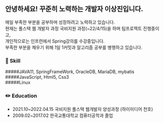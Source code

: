 ## 안녕하세요! 꾸준히 노력하는 개발자 이상진입니다.<br>
매일 부족한 부분을 공부하며 성장하려고 노력하고 있습니다.<br>
현재는 풀스택 웹 개발자 과정 국비지원 과정(~22/4/15)을 하며 팀프로젝트 진행중이고, <br>
개인적으로는 인프런에서 Spring강의를 수강중입니다. <br>
부족한 부분을 채우기 위해 1일 1커밋과 알고리즘 공부를 병행하고 있습니다.

### :musical_keyboard: Skill

#####JAVA11, SpringFrameWork, OracleDB, MariaDB, mybatis <br>
#####JavaScript, Html5, Css3<br>
#####Linux<br>

### :pencil2: Education
- 2021.10~2022.04.15 국비지원 풀스택 웹개발자 양성과정 (하이미디어 천호)
- 2009.02~2017.02 한국교통대학교 컴퓨터공학과 졸업

<!--
**Idealjin/idealjin** is a ✨ _special_ ✨ repository because its `README.md` (this file) appears on your GitHub profile.

Here are some ideas to get you started:

- 🔭 I’m currently working on ...
- 🌱 I’m currently learning ...
- 👯 I’m looking to collaborate on ...
- 🤔 I’m looking for help with ...
- 💬 Ask me about ...
- 📫 How to reach me: ...
- 😄 Pronouns: ...
- ⚡ Fun fact: ...
-->
